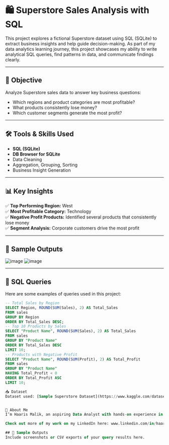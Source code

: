 # 🛍️ Superstore Sales Analysis with SQL

This project explores a fictional Superstore dataset using SQL (SQLite) to extract business insights and help guide decision-making. As part of my data analytics learning journey, this project showcases my ability to write analytical SQL queries, find patterns in data, and communicate findings clearly.

---

## 📌 Objective

Analyze Superstore sales data to answer key business questions:
- Which regions and product categories are most profitable?
- What products consistently lose money?
- Which customer segments generate the most profit?

---

## 🛠️ Tools & Skills Used

- **SQL (SQLite)**
- **DB Browser for SQLite**
- Data Cleaning
- Aggregation, Grouping, Sorting
- Business Insight Generation

---

## 📊 Key Insights

✅ **Top Performing Region:** West  
✅ **Most Profitable Category:** Technology  
✅ **Negative Profit Products:** Identified several products that consistently lose money  
✅ **Segment Analysis:** Corporate customers drive the most profit

---

## 📸 Sample Outputs
![image](https://github.com/user-attachments/assets/c5d5bbd4-3623-47cd-b20c-f9359fbbd8a3)  ![image](https://github.com/user-attachments/assets/6b0e65bd-99db-498f-9735-884772d8d236)



---

## 📂 SQL Queries

Here are some examples of queries used in this project:

```sql
-- Total Sales by Region
SELECT Region, ROUND(SUM(Sales), 2) AS Total_Sales
FROM sales
GROUP BY Region
ORDER BY Total_Sales DESC;
-- Top 10 Products by Sales
SELECT "Product Name", ROUND(SUM(Sales), 2) AS Total_Sales
FROM sales
GROUP BY "Product Name"
ORDER BY Total_Sales DESC
LIMIT 10;
-- Products with Negative Profit
SELECT "Product Name", ROUND(SUM(Profit), 2) AS Total_Profit
FROM sales
GROUP BY "Product Name"
HAVING Total_Profit < 0
ORDER BY Total_Profit ASC
LIMIT 10;

📥 Dataset
Dataset used: [Sample Superstore Dataset](https://www.kaggle.com/datasets/vivek468/superstore-dataset-final) (Kaggle)


👤 About Me
I’m Haaris Malik, an aspiring Data Analyst with hands-on experience in SQL, Excel, and data storytelling. I’ve completed the Google Data Analytics Certificate and am currently building my portfolio to land an entry-level analyst role.

Check out more of my work on my LinkedIn here: www.linkedin.com/in/haaris-malik-2bb50b215

## 📸 Sample Outputs
Include screenshots or CSV exports of your query results here.
